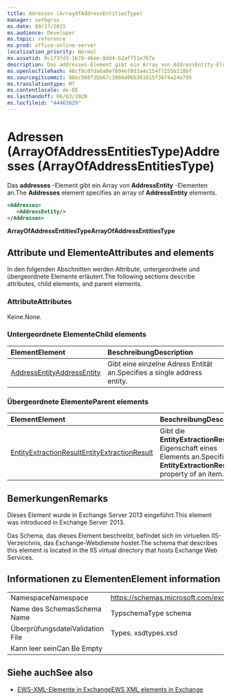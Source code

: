 ```yaml
---
title: Adressen (ArrayOfAddressEntitiesType)
manager: sethgros
ms.date: 09/17/2015
ms.audience: Developer
ms.topic: reference
ms.prod: office-online-server
localization_priority: Normal
ms.assetid: 0c1f3fd3-1b78-46ee-8dd4-b2aff51e767e
description: Das addresses-Element gibt ein Array von AddressEntity-Elementen an.
ms.openlocfilehash: 48cf8c0fda6a8ef894ef8d3a4c154f7255b218bf
ms.sourcegitcommit: 88ec988f2bb67c1866d06b361615f3674a24e795
ms.translationtype: MT
ms.contentlocale: de-DE
ms.lasthandoff: 06/03/2020
ms.locfileid: "44463629"
---
```

# <a name="addresses-arrayofaddressentitiestype"></a><span data-ttu-id="87eb3-103">Adressen (ArrayOfAddressEntitiesType)</span><span class="sxs-lookup"><span data-stu-id="87eb3-103">Addresses (ArrayOfAddressEntitiesType)</span></span>

<span data-ttu-id="87eb3-104">Das **addresses** -Element gibt ein Array von **AddressEntity** -Elementen an.</span><span class="sxs-lookup"><span data-stu-id="87eb3-104">The **Addresses** element specifies an array of **AddressEntity** elements.</span></span> 
  
```XML
<Addresses>
   <AddressEntity/>
</Addresses>
```

 <span data-ttu-id="87eb3-105">**ArrayOfAddressEntitiesType**</span><span class="sxs-lookup"><span data-stu-id="87eb3-105">**ArrayOfAddressEntitiesType**</span></span>
## <a name="attributes-and-elements"></a><span data-ttu-id="87eb3-106">Attribute und Elemente</span><span class="sxs-lookup"><span data-stu-id="87eb3-106">Attributes and elements</span></span>

<span data-ttu-id="87eb3-107">In den folgenden Abschnitten werden Attribute, untergeordnete und übergeordnete Elemente erläutert.</span><span class="sxs-lookup"><span data-stu-id="87eb3-107">The following sections describe attributes, child elements, and parent elements.</span></span>
  
### <a name="attributes"></a><span data-ttu-id="87eb3-108">Attribute</span><span class="sxs-lookup"><span data-stu-id="87eb3-108">Attributes</span></span>

<span data-ttu-id="87eb3-109">Keine.</span><span class="sxs-lookup"><span data-stu-id="87eb3-109">None.</span></span>
  
### <a name="child-elements"></a><span data-ttu-id="87eb3-110">Untergeordnete Elemente</span><span class="sxs-lookup"><span data-stu-id="87eb3-110">Child elements</span></span>

|<span data-ttu-id="87eb3-111">**Element**</span><span class="sxs-lookup"><span data-stu-id="87eb3-111">**Element**</span></span>|<span data-ttu-id="87eb3-112">**Beschreibung**</span><span class="sxs-lookup"><span data-stu-id="87eb3-112">**Description**</span></span>|
|:-----|:-----|
|[<span data-ttu-id="87eb3-113">AddressEntity</span><span class="sxs-lookup"><span data-stu-id="87eb3-113">AddressEntity</span></span>](addressentity.md) <br/> |<span data-ttu-id="87eb3-114">Gibt eine einzelne Adress Entität an.</span><span class="sxs-lookup"><span data-stu-id="87eb3-114">Specifies a single address entity.</span></span>  <br/> |
   
### <a name="parent-elements"></a><span data-ttu-id="87eb3-115">Übergeordnete Elemente</span><span class="sxs-lookup"><span data-stu-id="87eb3-115">Parent elements</span></span>

|<span data-ttu-id="87eb3-116">**Element**</span><span class="sxs-lookup"><span data-stu-id="87eb3-116">**Element**</span></span>|<span data-ttu-id="87eb3-117">**Beschreibung**</span><span class="sxs-lookup"><span data-stu-id="87eb3-117">**Description**</span></span>|
|:-----|:-----|
|[<span data-ttu-id="87eb3-118">EntityExtractionResult</span><span class="sxs-lookup"><span data-stu-id="87eb3-118">EntityExtractionResult</span></span>](entityextractionresult.md) <br/> |<span data-ttu-id="87eb3-119">Gibt die **EntityExtractionResult** -Eigenschaft eines Elements an.</span><span class="sxs-lookup"><span data-stu-id="87eb3-119">Specifies the **EntityExtractionResult** property of an item.</span></span>  <br/> |
   
## <a name="remarks"></a><span data-ttu-id="87eb3-120">Bemerkungen</span><span class="sxs-lookup"><span data-stu-id="87eb3-120">Remarks</span></span>

<span data-ttu-id="87eb3-121">Dieses Element wurde in Exchange Server 2013 eingeführt.</span><span class="sxs-lookup"><span data-stu-id="87eb3-121">This element was introduced in Exchange Server 2013.</span></span>
  
<span data-ttu-id="87eb3-122">Das Schema, das dieses Element beschreibt, befindet sich im virtuellen IIS-Verzeichnis, das Exchange-Webdienste hostet.</span><span class="sxs-lookup"><span data-stu-id="87eb3-122">The schema that describes this element is located in the IIS virtual directory that hosts Exchange Web Services.</span></span>
  
## <a name="element-information"></a><span data-ttu-id="87eb3-123">Informationen zu Elementen</span><span class="sxs-lookup"><span data-stu-id="87eb3-123">Element information</span></span>

|||
|:-----|:-----|
|<span data-ttu-id="87eb3-124">Namespace</span><span class="sxs-lookup"><span data-stu-id="87eb3-124">Namespace</span></span>  <br/> |https://schemas.microsoft.com/exchange/services/2006/types  <br/> |
|<span data-ttu-id="87eb3-125">Name des Schemas</span><span class="sxs-lookup"><span data-stu-id="87eb3-125">Schema Name</span></span>  <br/> |<span data-ttu-id="87eb3-126">Typschema</span><span class="sxs-lookup"><span data-stu-id="87eb3-126">Type schema</span></span>  <br/> |
|<span data-ttu-id="87eb3-127">Überprüfungsdatei</span><span class="sxs-lookup"><span data-stu-id="87eb3-127">Validation File</span></span>  <br/> |<span data-ttu-id="87eb3-128">Types. xsd</span><span class="sxs-lookup"><span data-stu-id="87eb3-128">types.xsd</span></span>  <br/> |
|<span data-ttu-id="87eb3-129">Kann leer sein</span><span class="sxs-lookup"><span data-stu-id="87eb3-129">Can Be Empty</span></span>  <br/> ||
   
## <a name="see-also"></a><span data-ttu-id="87eb3-130">Siehe auch</span><span class="sxs-lookup"><span data-stu-id="87eb3-130">See also</span></span>

- [<span data-ttu-id="87eb3-131">EWS-XML-Elemente in Exchange</span><span class="sxs-lookup"><span data-stu-id="87eb3-131">EWS XML elements in Exchange</span></span>](ews-xml-elements-in-exchange.md)

